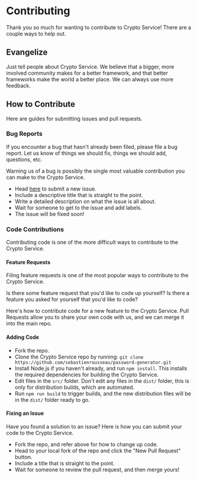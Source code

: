 # Contributing

Thank you so much for wanting to contribute to Crypto Service!
There are a couple ways to help out.

## Evangelize

Just tell people about Crypto Service. We believe that a bigger, more involved
community makes for a better framework, and that better frameworks make the
world a better place. We can always use more feedback.

## How to Contribute

Here are guides for submitting issues and pull requests.

### Bug Reports

If you encounter a bug that hasn't already been filed, please file a bug report.
Let us know of things we should fix, things we should add, questions, etc.

Warning us of a bug is possibly the single most valuable contribution you can
make to the Crypto Service.

-   Head [here](https://github.com/sebastienrousseau/crypto-service/issues/new)
to submit a new issue.
-   Include a descriptive title that is straight to the point.
-   Write a detailed description on what the issue is all about.
-   Wait for someone to get to the issue and add labels.
-   The issue will be fixed soon!

### Code Contributions

Contributing code is one of the more difficult ways to contribute to the Crypto
Service.

#### Feature Requests

Filing feature requests is one of the most popular ways to contribute to the
Crypto Service.

Is there some feature request that you'd like to code up yourself? Is there a
feature you asked for yourself that you'd like to code?

Here's how to contribute code for a new feature to the Crypto Service.
Pull Requests allow you to share your own code with us, and we can merge it into
the main repo.

#### Adding Code

-   Fork the repo.
-   Clone the Crypto Service repo by running: 
`git clone https://github.com/sebastienrousseau/password-generator.git`
-   Install Node.js if you haven't already, and run `npm install`.
This installs the required dependencies for building the Crypto Service.
-   Edit files in the `src/` folder. Don't edit any files in the `dist/` folder,
this is only for distribution builds, which are automated.
-   Run `npm run build` to trigger builds, and the new distribution files will
be in the `dist/` folder ready to go.

#### Fixing an Issue

Have you found a solution to an issue? Here is how you can submit your code to
the Crypto Service.

-   Fork the repo, and refer above for how to change up code.
-   Head to your local fork of the repo and click the "New Pull Request" button.
-   Include a title that is straight to the point.
-   Wait for someone to review the pull request, and then merge yours!

